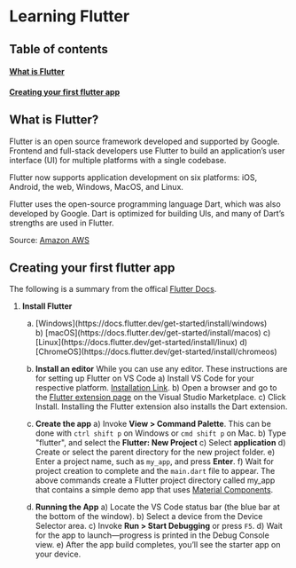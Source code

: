 # Learning Flutter

## Table of contents

#### [What is Flutter](#what-is-flutter)

#### [Creating your first flutter app](#creating-your-first-flutter-app)

## What is Flutter?

Flutter is an open source framework developed and supported by Google. Frontend and full-stack developers use Flutter to build an application’s user interface (UI) for multiple platforms with a single codebase.

Flutter now supports application development on six platforms: iOS, Android, the web, Windows, MacOS, and Linux.

Flutter uses the open-source programming language Dart, which was also developed by Google. Dart is optimized for building UIs, and many of Dart’s strengths are used in Flutter.

Source: [Amazon AWS](https://aws.amazon.com/what-is/flutter/)

## Creating your first flutter app

The following is a summary from the offical [Flutter Docs](https://docs.flutter.dev/get-started/).

1. **Install Flutter**
   <ol type = 'a'>

   <li> [Windows](https://docs.flutter.dev/get-started/install/windows) </li>
   b) [macOS](https://docs.flutter.dev/get-started/install/macos)
   c) [Linux](https://docs.flutter.dev/get-started/install/linux)
   d) [ChromeOS](https://docs.flutter.dev/get-started/install/chromeos)

2. **Install an editor**
   While you can use any editor. These instructions are for setting up Flutter on VS Code
   a) Install VS Code for your respective platform. [Installation Link](https://code.visualstudio.com/download).
   b) Open a browser and go to the [Flutter extension page](https://marketplace.visualstudio.com/items?itemName=Dart-Code.flutter) on the Visual Studio Marketplace.
   c) Click Install. Installing the Flutter extension also installs the Dart extension.

3. **Create the app**
   a) Invoke **View > Command Palette**. This can be done with `ctrl shift p` on Windows or `cmd shift p` on Mac.
   b) Type "flutter", and select the **Flutter: New Project**
   c) Select **application**
   d) Create or select the parent directory for the new project folder.
   e) Enter a project name, such as `my_app`, and press **Enter**.
   f) Wait for project creation to complete and the `main.dart` file to appear.
   The above commands create a Flutter project directory called my_app that contains a simple demo app that uses [Material Components](https://m3.material.io/components).
4. **Running the App**
   a) Locate the VS Code status bar (the blue bar at the bottom of the window).
   b) Select a device from the Device Selector area.
   c) Invoke **Run > Start Debugging** or press `F5`.
   d) Wait for the app to launch—progress is printed in the Debug Console view.
   e) After the app build completes, you’ll see the starter app on your device.
